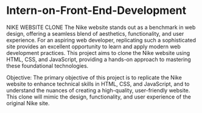 # Intern-on-Front-End-Development
NIKE WEBSITE CLONE
The Nike website stands out as a benchmark in web design, offering a seamless blend of aesthetics, functionality, and user experience. For an aspiring web developer, replicating such a sophisticated site provides an excellent opportunity to learn and apply modern web development practices. This project aims to clone the Nike website using HTML, CSS, and JavaScript, providing a hands-on approach to mastering these foundational technologies.

Objective: The primary objective of this project is to replicate the Nike website to enhance technical skills in HTML, CSS, and JavaScript, and to understand the nuances of creating a high-quality, user-friendly website. This clone will mimic the design, functionality, and user experience of the original Nike site.

